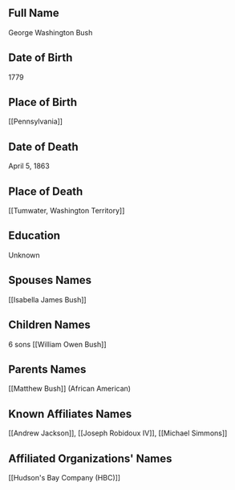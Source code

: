 ## Full Name
George Washington Bush

## Date of Birth
1779

## Place of Birth
[[Pennsylvania]]

## Date of Death
April 5, 1863

## Place of Death
[[Tumwater, Washington Territory]]

## Education
Unknown

## Spouses Names
[[Isabella James Bush]]

## Children Names
6 sons
[[William Owen Bush]]

## Parents Names
[[Matthew Bush]] (African American)

## Known Affiliates Names
[[Andrew Jackson]], [[Joseph Robidoux IV]], [[Michael Simmons]]

## Affiliated Organizations' Names
[[Hudson's Bay Company (HBC)]]

